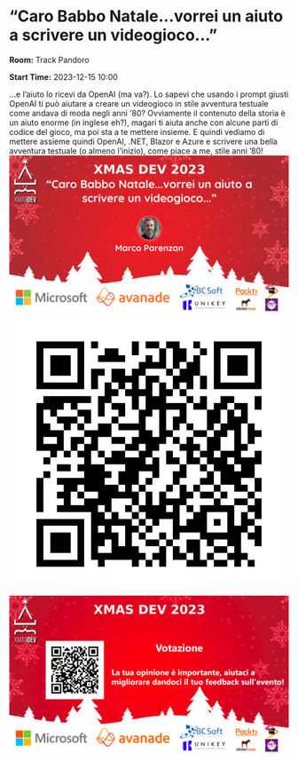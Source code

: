 # “Caro Babbo Natale...vorrei un aiuto a scrivere un videogioco...”
**Room:** Track Pandoro

**Start Time:** 2023-12-15 10:00

...e l’aiuto lo ricevi da OpenAI (ma va?). Lo sapevi che usando i prompt giusti OpenAI ti può aiutare a creare un videogioco in stile avventura testuale come andava di moda negli anni ‘80?
Ovviamente il contenuto della storia è un aiuto enorme (in inglese eh?), magari ti aiuta anche con alcune parti di codice del gioco, ma poi sta a te mettere insieme.
E quindi vediamo di mettere assieme quindi OpenAI, .NET, Blazor e Azure e scrivere una bella avventura testuale (o almeno l’inizio), come piace a me, stile anni ’80!
![Banner](room2_10_00.jpeg 'SessionBanner')
![QR](qr.png 'Qr')
![Voting Banner](votingBanner.png 'Voting Banner')

